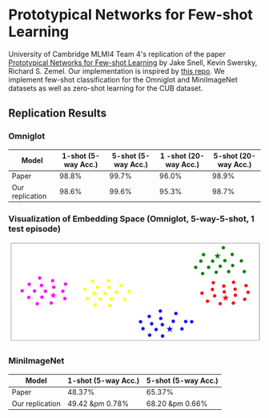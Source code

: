 # Prototypical Networks for Few-shot Learning
University of Cambridge MLMI4 Team 4's replication of the paper [Prototypical Networks for Few-shot Learning](https://arxiv.org/abs/1703.05175) by Jake Snell, Kevin Swersky, Richard S. Zemel. Our implementation is inspired by [this repo](https://github.com/orobix/Prototypical-Networks-for-Few-shot-Learning-PyTorch). We implement few-shot classification for the Omniglot and MiniImageNet datasets as well as zero-shot learning for the CUB dataset.

## Replication Results
### Omniglot
| Model | 1-shot (5-way Acc.) | 5-shot (5-way Acc.) | 1 -shot (20-way Acc.) | 5-shot (20-way Acc.)|
| --- | --- | --- | --- | --- |
| Paper | 98.8% | 99.7% | 96.0% | 98.9%|
| Our replication | 98.6% | 99.6%| 95.3% | 98.7% |

### Visualization of Embedding Space (Omniglot, 5-way-5-shot, 1 test episode)
![Visualization of Embedding SpaceMLP for MNIST training curve](https://github.com/Wenlin-Chen/Prototypical-Networks-for-Few-shot-Learning/blob/main/src/visualization.png)

### MiniImageNet
| Model | 1-shot (5-way Acc.) | 5-shot (5-way Acc.) |
| --- | --- | --- |
| Paper | 48.37% | 65.37% |
| Our replication | 49.42 &pm 0.78% | 68.20 &pm 0.66%|

